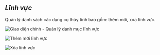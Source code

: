 ## *Lĩnh vực*

Quản lý danh sách các dụng cụ thủy tinh bao gồm: thêm mới, xóa lĩnh vực.

![](/images/danh_muc/linh_vuc/index.png "Giao diện chính - Quản lý danh mục lĩnh vực")

![](/images/danh_muc/linh_vuc/create.png "Thêm mới lĩnh vực")

![](/images/danh_muc/linh_vuc/delete.png "Xóa lĩnh vực")
